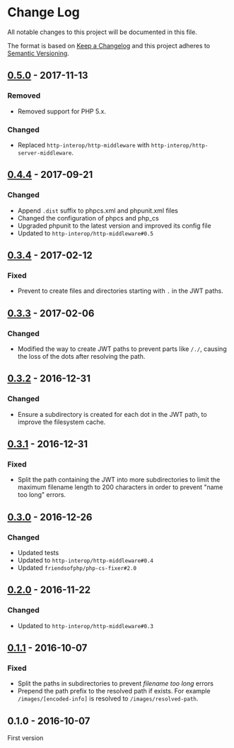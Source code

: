 # Change Log
All notable changes to this project will be documented in this file.

The format is based on [Keep a Changelog](http://keepachangelog.com/) 
and this project adheres to [Semantic Versioning](http://semver.org/).

## [0.5.0] - 2017-11-13

### Removed

* Removed support for PHP 5.x.

### Changed

* Replaced `http-interop/http-middleware` with  `http-interop/http-server-middleware`.

## [0.4.4] - 2017-09-21

### Changed

* Append `.dist` suffix to phpcs.xml and phpunit.xml files
* Changed the configuration of phpcs and php_cs
* Upgraded phpunit to the latest version and improved its config file
* Updated to `http-interop/http-middleware#0.5`

## [0.3.4] - 2017-02-12

### Fixed

* Prevent to create files and directories starting with `.` in the JWT paths.

## [0.3.3] - 2017-02-06

### Changed

* Modified the way to create JWT paths to prevent parts like `/./`, causing the loss of the dots after resolving the path.

## [0.3.2] - 2016-12-31

### Changed

* Ensure a subdirectory is created for each dot in the JWT path, to improve the filesystem cache.

## [0.3.1] - 2016-12-31

### Fixed

* Split the path containing the JWT into more subdirectories to limit the maximum filename length to 200 characters in order to prevent "name too long" errors.

## [0.3.0] - 2016-12-26

### Changed

* Updated tests
* Updated to `http-interop/http-middleware#0.4`
* Updated `friendsofphp/php-cs-fixer#2.0`

## [0.2.0] - 2016-11-22

### Changed

* Updated to `http-interop/http-middleware#0.3`

## [0.1.1] - 2016-10-07

### Fixed

* Split the paths in subdirectories to prevent *filename too long* errors
* Prepend the path prefix to the resolved path if exists. For example `/images/[encoded-info]` is resolved to `/images/resolved-path`.

## 0.1.0 - 2016-10-07

First version

[0.5.0]: https://github.com/middlewares/image-manipulation/compare/v0.4.4...v0.5.0
[0.4.4]: https://github.com/middlewares/image-manipulation/compare/v0.3.4...v0.4.4
[0.3.4]: https://github.com/middlewares/image-manipulation/compare/v0.3.3...v0.3.4
[0.3.3]: https://github.com/middlewares/image-manipulation/compare/v0.3.2...v0.3.3
[0.3.2]: https://github.com/middlewares/image-manipulation/compare/v0.3.1...v0.3.2
[0.3.1]: https://github.com/middlewares/image-manipulation/compare/v0.3.0...v0.3.1
[0.3.0]: https://github.com/middlewares/image-manipulation/compare/v0.2.0...v0.3.0
[0.2.0]: https://github.com/middlewares/image-manipulation/compare/v0.1.1...v0.2.0
[0.1.1]: https://github.com/middlewares/image-manipulation/compare/v0.1.0...v0.1.1
